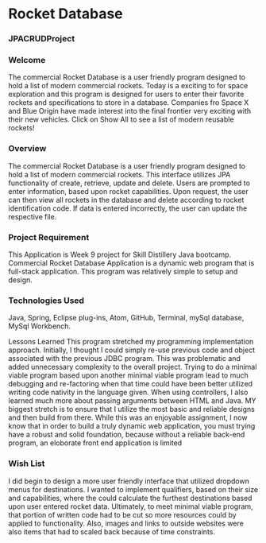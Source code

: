 # Rocket Database

### JPACRUDProject
### Welcome
The commercial Rocket Database is a user friendly program designed to hold a list of modern commercial rockets.  Today is a exciting to for space exploration and this program is designed for users to enter their favorite rockets and specifications to store in a database.   Companies fro Space X and Blue Origin have made interest into the final frontier very exciting with their new vehicles.  Click on Show All to see a list of modern reusable rockets!

### Overview
The commercial Rocket Database is a user friendly program designed to hold a list of modern commercial rockets.  This interface utilizes JPA functionality of create, retrieve, update and delete.  Users are prompted to enter information, based upon rocket capabilities.  Upon request, the user can then view all rockets in the database and delete according to rocket identification code.  If data is entered incorrectly, the user can update the respective file.  

### Project Requirement
This Application is Week 9 project for Skill Distillery Java bootcamp. Commercial Rocket Database Application is a dynamic web program that is full-stack application.  This program was relatively simple to setup and design.  

### Technologies Used
Java, Spring, Eclipse plug-ins, Atom, GitHub, Terminal, mySql database, MySql Workbench.


Lessons Learned This program stretched my programming implementation approach. Initially, I thought I could simply re-use previous code and object associated with the previous JDBC program.  This was problematic and added unnecessary complexity to the overall project.  Trying to do a minimal viable program based upon another minimal viable program lead to much debugging and re-factoring when that time could have been better utilized writing code nativity in the language given.   When using controllers, I also learned much more about passing arguments between HTML and Java.  MY biggest stretch is to ensure that I utilize the most basic and reliable designs and then build from there.   While this was an enjoyable assignment, I now know that in order to build a truly dynamic web application, you must trying have a robust and solid foundation, because without a reliable back-end program, an eloborate front end application is limited

### Wish List
I did begin to design a more user friendly interface that utilized dropdown menus for destinations.   I wanted to implement qualifiers, based on their size and capabilities, where the could calculate the furthest destinations based upon user entered rocket data.  Ultimately, to meet minimal viable program, that portion of written code had to be cut so more resources could by applied to functionality.  Also, images and links to outside websites were also items that had to scaled back because of time constraints.
